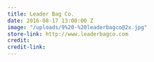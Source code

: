 ```yaml
---
title: Leader Bag Co.
date: 2016-08-17 13:00:00 Z
image: "/uploads/9%20-%20leaderbagco@2x.jpg"
store-link: http://www.leaderbagco.com
credit: 
credit-link: 
---
```


